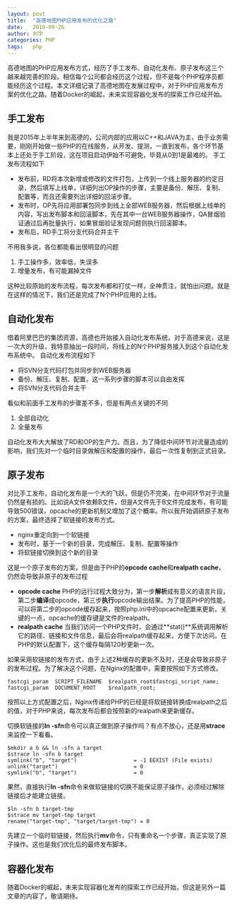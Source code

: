 ```yaml
---
layout: post
title:  "高德地图PHP应用发布的优化之路"
date:   2016-09-26
author: 刘宇
categories: PHP
tags:	php
---
```


高德地图的PHP应用发布方式，经历了手工发布、自动化发布、原子发布这三个越来越完善的阶段。相信每个公司都会经历这个过程，但不是每个PHP程序员都能经历这个过程。本文详细记录了高德地图在发展过程中，对于PHP应用发布方案的优化之路。随着Docker的崛起，未来实现容器化发布的探索工作已经开始。<!-- more -->
 
## 手工发布
我是2015年上半年来到高德的，公司内部的应用以C++和JAVA为主，由于业务需要，刚刚开始做一些PHP的在线服务，从开发、提测，一直到发布，各个环节基本上还处于手工阶段，这在项目启动伊始不可避免，毕竟从0到1是最难的。
手工发布流程如下
* 发布前，RD将本次新增或修改的文件打包，上传到一个线上服务器的约定目录，然后填写上线单，详细列出OP操作的步骤，主要是备份、解压、复制、配置等，而且还需要列出详细的回滚步骤。
* 发布时，OP先将应用部署包同步到线上全部WEB服务器，然后根据上线单的内容，写出发布脚本和回滚脚本，先在其中一台WEB服务器操作，QA冒烟验证通过后再批量执行，如果冒烟验证发现问题则执行回滚脚本。
* 发布后，RD手工将分支代码合并主干
 
不用我多说，各位都能看出很明显的问题
1. 手工操作多，效率低，失误多
2. 增量发布，有可能漏掉文件
 
这种比较原始的发布流程，每次发布都和打仗一样，全神贯注，就怕出问题。就是在这样的情况下，我们还是完成了N个PHP应用的上线。
 
## 自动化发布
借着阿里巴巴的集团资源，高德也开始接入自动化发布系统。对于高德来说，这是一次大的升级，我特意抽出一段时间，将线上的N个PHP服务接入到这个自动化发布系统中。
自动化发布流程如下
* 将SVN分支代码打包并同步到WEB服务器
* 备份、解压、复制、配置，这一系列步骤的脚本可以自由发挥
* 将SVN分支代码合并主干
 
看似和前面手工发布的步骤差不多，但是有两点关键的不同
1. 全部自动化
2. 全量发布

自动化发布大大解放了RD和OP的生产力。而且，为了降低中间环节对流量造成的影响，我们先对一个临时目录做解压和配置的操作，最后一次性复制到正式目录。
 
## 原子发布
对比手工发布，自动化发布是一个大的飞跃，但是仍不完美，在中间环节对于流量仍然是有损的。比如说A文件依赖B文件，但是A文件先于B文件完成发布，有可能导致500错误，opcache的更新机制又增加了这个概率。所以我开始调研原子发布的方案，最终选择了软链接的发布方式。
* nginx重定向到一个软链接
* 发布时，基于一个新的目录，完成解压、复制、配置等操作
* 将软链接切换到这个新的目录
 
这是一个原子发布的方案，但是由于PHP的**opcode cache**和**realpath cache**，仍然会导致非原子的发布过程
* **opcode cache**
PHP的运行过程大致分为，第一步**解析**成有意义的语言片段，第二步**编译**成opcode，第三步**执行**opcode输出结果。为了提高PHP的性能，可以将第二步的opcode缓存起来，按照php.ini中的opcache配置来更新。关键的一点，opcache的缓存键是文件的realpath。
* **realpath cache**
当我们访问一个PHP文件时，会通过**stat()**系统调用解析它的路径、链接和文件信息，最后会将realpath缓存起来，方便下次访问。在PHP的默认配置下，这个缓存每隔120秒更新一次。

如果采用软链接的发布方式，由于上述2种缓存的更新不及时，还是会导致非原子的发布过程。为了解决这个问题，在Nginx的配置中，需要按照如下方式修改。

```
fastcgi_param  SCRIPT_FILENAME	$realpath_root$fastcgi_script_name;
fastcgi_param  DOCUMENT_ROOT	$realpath_root;
```

按照以上方式配置之后，Nginx传递给PHP的已经是将软链接转换成realpath之后的值，对于PHP来说，每次发布后都会按照新的realpath来更新缓存。
 
切换软链接的**ln -sfn**命令可以真正做到原子操作吗？有点不放心，还是用**strace**来监控一下看看。

```
$mkdir a b && ln -sfn a target
$strace ln -sfn b target
symlink("b", "target")                  = -1 EEXIST (File exists)
unlink("target")                        = 0
symlink("b", "target")                  = 0 
```

 果然，直接执行**ln -sfn**命令来做软链接的切换不能保证原子操作，必须经过解除链接后才能建立链接。
 
```
$ln -sfn b target-tmp
$strace mv target-tmp target
rename("target-tmp", "target/target-tmp") = 0
```

先建立一个临时软链接，然后执行**mv**命令，只有重命名一个步骤，真正实现了原子操作。这也是我们优化后的最终发布脚本。
 
## 容器化发布
随着Docker的崛起，未来实现容器化发布的探索工作已经开始，但这是另外一篇文章的内容了，敬请期待。
